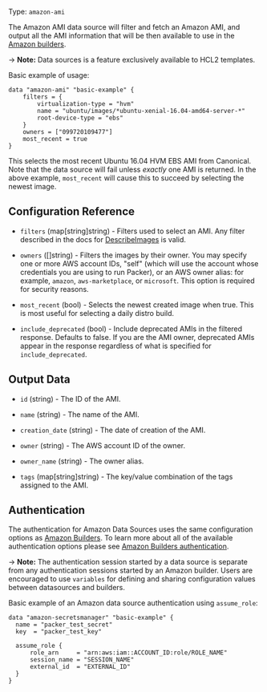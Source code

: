Type: `amazon-ami`

The Amazon AMI data source will filter and fetch an Amazon AMI, and output all the AMI information that will
be then available to use in the [Amazon builders](/packer/integrations/hashicorp/amazon).

-> **Note:** Data sources is a feature exclusively available to HCL2 templates.

Basic example of usage:

```hcl
data "amazon-ami" "basic-example" {
    filters = {
        virtualization-type = "hvm"
        name = "ubuntu/images/*ubuntu-xenial-16.04-amd64-server-*"
        root-device-type = "ebs"
    }
    owners = ["099720109477"]
    most_recent = true
}
```
This selects the most recent Ubuntu 16.04 HVM EBS AMI from Canonical. Note that the data source will fail unless
*exactly* one AMI is returned. In the above example, `most_recent` will cause this to succeed by selecting the newest image.

## Configuration Reference

<!-- Code generated from the comments of the AmiFilterOptions struct in builder/common/ami_filter.go; DO NOT EDIT MANUALLY -->

- `filters` (map[string]string) - Filters used to select an AMI. Any filter described in the docs for
  [DescribeImages](http://docs.aws.amazon.com/AWSEC2/latest/APIReference/API_DescribeImages.html)
  is valid.

- `owners` ([]string) - Filters the images by their owner. You
  may specify one or more AWS account IDs, "self" (which will use the
  account whose credentials you are using to run Packer), or an AWS owner
  alias: for example, `amazon`, `aws-marketplace`, or `microsoft`. This
  option is required for security reasons.

- `most_recent` (bool) - Selects the newest created image when true.
  This is most useful for selecting a daily distro build.

- `include_deprecated` (bool) - Include deprecated AMIs in the filtered response. Defaults to false.
  If you are the AMI owner, deprecated AMIs appear in the response
  regardless of what is specified for `include_deprecated`.

<!-- End of code generated from the comments of the AmiFilterOptions struct in builder/common/ami_filter.go; -->


## Output Data

<!-- Code generated from the comments of the DatasourceOutput struct in datasource/ami/data.go; DO NOT EDIT MANUALLY -->

- `id` (string) - The ID of the AMI.

- `name` (string) - The name of the AMI.

- `creation_date` (string) - The date of creation of the AMI.

- `owner` (string) - The AWS account ID of the owner.

- `owner_name` (string) - The owner alias.

- `tags` (map[string]string) - The key/value combination of the tags assigned to the AMI.

<!-- End of code generated from the comments of the DatasourceOutput struct in datasource/ami/data.go; -->


## Authentication

The authentication for Amazon Data Sources uses the same configuration options as [Amazon Builders](/packer/integrations/hashicorp/amazon). To learn more about all of the available authentication options please see [Amazon Builders authentication](/packer/integrations/hashicorp/amazon#authentication).

-> **Note:** The authentication session started by a data source is separate from any authentication sessions started by an Amazon builder. Users are encouraged to use `variables` for defining and sharing configuration values between datasources and builders.

Basic example of an Amazon data source authentication using `assume_role`:

```hcl
data "amazon-secretsmanager" "basic-example" {
  name = "packer_test_secret"
  key  = "packer_test_key"

  assume_role {
      role_arn     = "arn:aws:iam::ACCOUNT_ID:role/ROLE_NAME"
      session_name = "SESSION_NAME"
      external_id  = "EXTERNAL_ID"
  }
}
```

